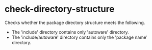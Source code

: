 # check-directory-structure

Checks whether the package directory structure meets the following.

- The 'include' directory contains only 'autoware' directory.
- The 'include/autoware' directory contains only the 'package name' directory.
